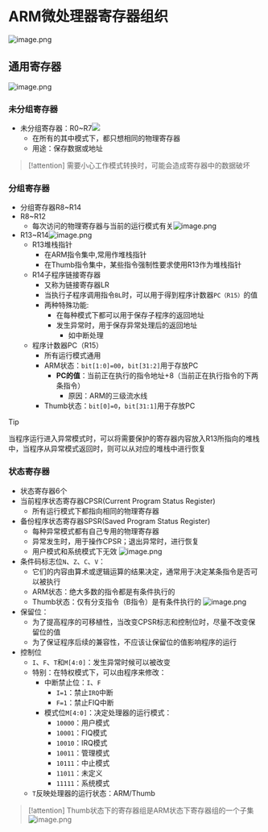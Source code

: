 # ARM微处理器寄存器组织
![image.png](https://jiunian-pic-1310185536.cos.ap-nanjing.myqcloud.com/picgo%2F20230518104516.png)
## 通用寄存器
![image.png](https://jiunian-pic-1310185536.cos.ap-nanjing.myqcloud.com/picgo%2F20230518105311.png)

### 未分组寄存器
- 未分组寄存器：R0~R7![](https://jiunian-pic-1310185536.cos.ap-nanjing.myqcloud.com/picgo%2F20230518105103.png)
	- 在所有的其中模式下，都只想相同的物理寄存器
	- 用途：保存数据或地址
> [!attention] 
> 需要小心工作模式转换时，可能会造成寄存器中的数据破坏

### 分组寄存器
- 分组寄存器R8~R14
- R8~R12
	- 每次访问的物理寄存器与当前的运行模式有关![image.png](https://jiunian-pic-1310185536.cos.ap-nanjing.myqcloud.com/picgo%2F20230518105354.png)
- R13~R14![image.png](https://jiunian-pic-1310185536.cos.ap-nanjing.myqcloud.com/picgo%2F20230518110510.png)
	- R13堆栈指针
		- 在ARM指令集中,常用作堆栈指针
		- 在Thumb指令集中，某些指令强制性要求使用R13作为堆栈指针
	- R14子程序链接寄存器
		- 又称为链接寄存器LR
		- 当执行子程序调用指令`BL`时，可以用于得到程序计数器`PC（R15）`的值
		- 两种特殊功能:
			- 在每种模式下都可以用于保存子程序的返回地址
			- 发生异常时，用于保存异常处理后的返回地址
				- 如中断处理
	- 程序计数器PC（R15）
		- 所有运行模式通用
		- ARM状态：`bit[1:0]=00`，`bit[31:2]`用于存放PC
			- **PC的值**：当前正在执行的指令地址+8（当前正在执行指令的下两条指令）
				- 原因：ARM的三级流水线
		- Thumb状态：`bit[0]=0`，`bit[31:1]`用于存放PC
> [!tip]
> 当程序运行进入异常模式时，可以将需要保护的寄存器内容放入R13所指向的堆栈中，当程序从异常模式返回时，则可以从对应的堆栈中进行恢复

### 状态寄存器
- 状态寄存器6个
- 当前程序状态寄存器CPSR(Current Program Status Register)
	- 所有运行模式下都指向相同的物理寄存器
- 备份程序状态寄存器SPSR(Saved Program Status Register)
	- 每种异常模式都有自己专用的物理寄存器
	- 异常发生时，用于操作CPSR；退出异常时，进行恢复
	- 用户模式和系统模式下无效
![image.png](https://jiunian-pic-1310185536.cos.ap-nanjing.myqcloud.com/picgo%2F20230518111750.png)
- 条件码标志位`N`、`Z`、`C`、`V`：
	- 它们的内容由算术或逻辑运算的结果决定，通常用于决定某条指令是否可以被执行
	- ARM状态：绝大多数的指令都是有条件执行的
	- Thumb状态：仅有分支指令（B指令）是有条件执行的
![image.png](https://jiunian-pic-1310185536.cos.ap-nanjing.myqcloud.com/picgo%2F20230518112232.png)
- 保留位：
	- 为了提高程序的可移植性，当改变CPSR标志和控制位时，尽量不改变保留位的值
	- 为了保证程序后续的兼容性，不应该让保留位的值影响程序的运行
- 控制位
	- `I`、`F`、`T`和`M[4:0]`：发生异常时候可以被改变
	- 特别：在特权模式下，可以由程序来修改：
		- 中断禁止位：`I`、`F`
			- `I=1`：禁止`IRQ`中断
			- `F=1`：禁止FIQ中断
		- 模式位`M[4:0]`：决定处理器的运行模式：
			- `10000`：用户模式
			- `10001`：FIQ模式
			- `10010`：IRQ模式
			- `10011`：管理模式
			- `10111`：中止模式
			- `11011`：未定义
			- `11111`：系统模式
	- `T`反映处理器的运行状态：ARM/Thumb

> [!attention] 
> Thumb状态下的寄存器组是ARM状态下寄存器组的一个子集![image.png](https://jiunian-pic-1310185536.cos.ap-nanjing.myqcloud.com/picgo%2F20230518112832.png)
